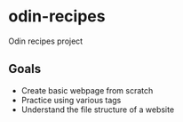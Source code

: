 # odin-recipes
Odin recipes project

## Goals
 - Create basic webpage from scratch
 - Practice using various tags
 - Understand the file structure of a website